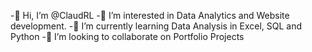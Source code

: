 -👋 Hi, I’m @ClaudRL
-👀 I’m interested in Data Analytics and Website development.
-🌱 I’m currently learning Data Analysis in Excel, SQL and Python
-💞️ I’m looking to collaborate on Portfolio Projects

<!---
ClaudRL/ClaudRL is a ✨ special ✨ repository because its `README.md` (this file) appears on your GitHub profile.
You can click the Preview link to take a look at your changes.
--->
